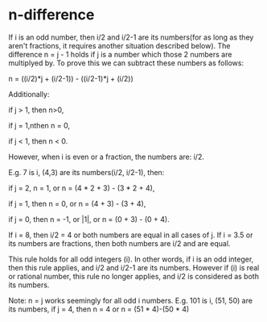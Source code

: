 # n-difference

If i is an odd number, then i/2 and i/2-1 are its numbers(for as long as they aren't fractions, it requires another situation described below). The difference n = j - 1 holds if j is a number which those 2 numbers are multiplyed by. To prove this we can subtract these numbers as follows: 

 n = ((i/2)*j + (i/2-1)) - ((i/2-1)*j + (i/2)) 

 Additionally:

  if j > 1, then n>0, 

  if j = 1,nthen n = 0, 

  if j < 1, then n < 0. 

 However, when i is even or a fraction, the numbers are: i/2. 

 E.g. 7 is i, (4,3) are its numbers(i/2, i/2-1), then:

  if j = 2, n = 1, or n = (4 * 2 + 3) - (3 * 2 + 4), 

  if j = 1, then n = 0, or n = (4 + 3) - (3 + 4), 

  if j = 0, then n = -1, or |1|, or n = (0 + 3) - (0 + 4). 

 If i = 8, then i/2 = 4 or both numbers are equal in all cases of j. If i = 3.5 or its numbers are fractions, then both numbers are i/2 and are equal.

 This rule holds for all odd integers (i). In other words, if i is an odd integer, then this rule applies, and i/2 and i/2-1 are its numbers. However if (i) is real or rational number, this rule no longer applies, and i/2 is considered as both its numbers.

 Note: n = j works seemingly for all odd i numbers. E.g. 101 is i, (51, 50) are its numbers, if j = 4, then n = 4 or n = (51 * 4)-(50 * 4)

